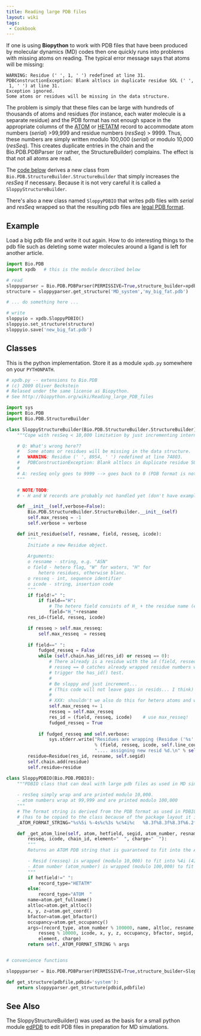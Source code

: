 ```yaml
---
title: Reading large PDB files
layout: wiki
tags:
 - Cookbook
---
```


If one is using **Biopython** to work with PDB files that have been
produced by molecular dynamics (MD) codes then one quickly runs into
problems with missing atoms on reading. The typical error message says
that atoms will be missing:

`WARNING: Residue (' ', 1, ' ') redefined at line 31.`  
`PDBConstructionException: Blank altlocs in duplicate residue SOL (' ', 1, ' ') at line 31.`  
`Exception ignored.`  
`Some atoms or residues will be missing in the data structure.`

The problem is simply that these files can be large with hundreds of
thousands of atoms and residues (for instance, each water molecule is a
separate residue) and the PDB format has not enough space in the
appropriate columns of the
[ATOM](http://www.wwpdb.org/documentation/format32/sect9.html#ATOM) or
[HETATM](http://www.wwpdb.org/documentation/format32/sect9.html#HETATM)
record to accommodate atom numbers (*serial*) &gt;99,999 and residue
numbers (*resSeq*) &gt; 9999. Thus, these numbers are simply written
modulo 100,000 (*serial*) or modulo 10,000 (*resSeq*). This creates
duplicate entries in the chain and the Bio.PDB.PDBParser (or rather, the
StructureBuilder) complains. The effect is that not all atoms are read.

The [code below](#Classes "wikilink") derives a new class from
`Bio.PDB.StructureBuilder.StructureBuilder` that simply increases the
*resSeq* if necessary. Because it is not very careful it is called a
`SloppyStructureBuilder`.

There's also a new class named `SloppyPDBIO` that writes pdb files with
*serial* and *resSeq* wrapped so that the resulting pdb files are [legal
PDB format](http://www.wwpdb.org/documentation/format32/v3.2.html).

Example
-------

Load a big pdb file and write it out again. How to do interesting things
to the pdb file such as deleting some water molecules around a ligand is
left for another article.

``` python
import Bio.PDB
import xpdb   # this is the module described below

# read
sloppyparser = Bio.PDB.PDBParser(PERMISSIVE=True,structure_builder=xpdb.SloppyStructureBuilder())
structure = sloppyparser.get_structure('MD_system','my_big_fat.pdb')

# ... do something here ...

# write
sloppyio = xpdb.SloppyPDBIO()
sloppyio.set_structure(structure)
sloppyio.save('new_big_fat.pdb')
```

Classes
-------

This is the python implementation. Store it as a module `xpdb.py`
somewhere on your `PYTHONPATH`.

``` python
# xpdb.py -- extensions to Bio.PDB
# (c) 2009 Oliver Beckstein
# Relased under the same license as Biopython.
# See http://biopython.org/wiki/Reading_large_PDB_files

import sys
import Bio.PDB
import Bio.PDB.StructureBuilder

class SloppyStructureBuilder(Bio.PDB.StructureBuilder.StructureBuilder):
    """Cope with resSeq < 10,000 limitation by just incrementing internally.

    # Q: What's wrong here??
    #   Some atoms or residues will be missing in the data structure.
    #   WARNING: Residue (' ', 8954, ' ') redefined at line 74803.
    #   PDBConstructionException: Blank altlocs in duplicate residue SOL (' ', 8954, ' ') at line 74803.
    #
    # A: resSeq only goes to 9999 --> goes back to 0 (PDB format is not really good here)
    """

    # NOTE/TODO:
    # - H and W records are probably not handled yet (don't have examples to test)

    def __init__(self,verbose=False):
        Bio.PDB.StructureBuilder.StructureBuilder.__init__(self)
        self.max_resseq = -1
        self.verbose = verbose

    def init_residue(self, resname, field, resseq, icode):
        """
        Initiate a new Residue object.
        
        Arguments:
        o resname - string, e.g. "ASN"
        o field - hetero flag, "W" for waters, "H" for 
            hetero residues, otherwise blanc.
        o resseq - int, sequence identifier
        o icode - string, insertion code
        """
        if field!=" ":
            if field=="H":
                # The hetero field consists of H_ + the residue name (e.g. H_FUC)
                field="H_"+resname 
        res_id=(field, resseq, icode)

        if resseq > self.max_resseq:
            self.max_resseq  = resseq
        
        if field==" ":
            fudged_resseq = False
            while (self.chain.has_id(res_id) or resseq == 0):
                # There already is a residue with the id (field, resseq, icode).
                # resseq == 0 catches already wrapped residue numbers which do not
                # trigger the has_id() test.
                # 
                # Be sloppy and just increment...
                # (This code will not leave gaps in resids... I think)
                #
                # XXX: shouldn't we also do this for hetero atoms and water??
                self.max_resseq += 1
                resseq = self.max_resseq
                res_id = (field, resseq, icode)    # use max_resseq!
                fudged_resseq = True
                
            if fudged_resseq and self.verbose:
                sys.stderr.write("Residues are wrapping (Residue ('%s', %i, '%s') at line %i)." 
                                 % (field, resseq, icode, self.line_counter) +
                                 ".... assigning new resid %d.\n" % self.max_resseq)
        residue=Residue(res_id, resname, self.segid)
        self.chain.add(residue)
        self.residue=residue

class SloppyPDBIO(Bio.PDB.PDBIO):
    """PDBIO class that can deal with large pdb files as used in MD simulations.
    
    - resSeq simply wrap and are printed modulo 10,000.
    - atom numbers wrap at 99,999 and are printed modulo 100,000    
    """
    # The format string is derived from the PDB format as used in PDBIO.py
    # (has to be copied to the class because of the package layout it is not externally accessible)
    _ATOM_FORMAT_STRING="%s%5i %-4s%c%3s %c%4i%c   %8.3f%8.3f%8.3f%6.2f%6.2f      %4s%2s%2s\n"

    def _get_atom_line(self, atom, hetfield, segid, atom_number, resname, 
        resseq, icode, chain_id, element="  ", charge="  "):
        """
        Returns an ATOM PDB string that is guaranteed to fit into the ATOM format.

        - Resid (resseq) is wrapped (modulo 10,000) to fit into %4i (4I) format
        - Atom number (atom_number) is wrapped (modulo 100,000) to fit into %5i (5I) format
        """
        if hetfield!=" ":
            record_type="HETATM"
        else:
            record_type="ATOM  "
        name=atom.get_fullname()
        altloc=atom.get_altloc()
        x, y, z=atom.get_coord()
        bfactor=atom.get_bfactor()
        occupancy=atom.get_occupancy()
        args=(record_type, atom_number % 100000, name, altloc, resname, chain_id,
            resseq % 10000, icode, x, y, z, occupancy, bfactor, segid,
            element, charge)
        return self._ATOM_FORMAT_STRING % args


# convenience functions

sloppyparser = Bio.PDB.PDBParser(PERMISSIVE=True,structure_builder=SloppyStructureBuilder())

def get_structure(pdbfile,pdbid='system'):
    return sloppyparser.get_structure(pdbid,pdbfile)
```

See Also
--------

The SloppyStructureBuilder() was used as the basis for a small python
module
[edPDB](http://sbcb.bioch.ox.ac.uk/oliver/software/GromacsWrapper/html/edpdb.html)
to edit PDB files in preparation for MD simulations.
